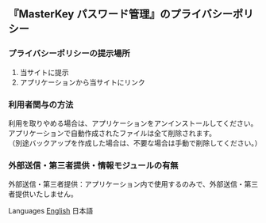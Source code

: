 ## 『MasterKey パスワード管理』のプライバシーポリシー

### プライバシーポリシーの提示場所
1. 当サイトに提示
2. アプリケーションから当サイトにリンク

### 利用者関与の方法
利用を取りやめる場合は、アプリケーションをアンインストールしてください。<br/>
アプリケーションで自動作成されたファイルは全て削除されます。<br/>
（別途バックアップを作成した場合は、不要な場合は手動で削除してください。）

### 外部送信・第三者提供・情報モジュールの有無
外部送信・第三者提供：アプリケーション内で使用するのみで、外部送信・第三者提供いたしません。

Languages  [English](https://dais1111.github.io/android_apps_pages/masterkey/privacy_policy_en)  日本語
